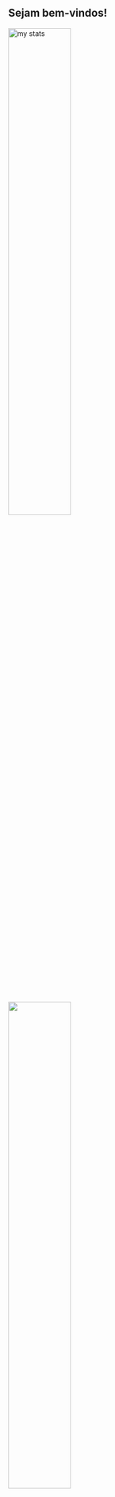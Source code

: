 ## Sejam bem-vindos! 

<!-- **unrealplastic/unrealplastic** is a ✨ _special_ ✨ repository because its `README.md` (this file) appears on your GitHub profile. -->

<img align="center" width=50% alt="my stats" src="https://github-readme-stats.vercel.app/api?username=unrealplastic&show_icons=true&title_color=7B46AF&bg_color=00000000&icon_color=FE77AD&text_color=CA96F6&border_color=413251"/>

<img align="center" width=50% src="https://github-readme-stats.vercel.app/api/top-langs/?username=anuraghazra&layout=compact&title_color=7B46AF&bg_color=00000000&icon_color=FE77AD&text_color=CA96F6&border_color=413251"/>



<div>
  <img  height=50px             src="https://cdn.jsdelivr.net/gh/devicons/devicon@latest/icons/java/java-plain.svg" />
<img  height=50px   src="https://cdn.jsdelivr.net/gh/devicons/devicon@latest/icons/cplusplus/cplusplus-plain.svg" />
<img  height=50px   src="https://cdn.jsdelivr.net/gh/devicons/devicon@latest/icons/html5/html5-plain.svg" />
<img  height=50px    src="https://cdn.jsdelivr.net/gh/devicons/devicon@latest/icons/css3/css3-plain.svg" />
<img  height=50px src="https://cdn.jsdelivr.net/gh/devicons/devicon@latest/icons/javascript/javascript-plain.svg" />
</div>
      
          
          
          
          
          




